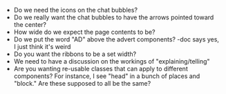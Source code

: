 * Do we need the icons on the chat bubbles?
* Do we really want the chat bubbles to have the arrows pointed toward the center?
* How wide do we expect the page contents to be?
* Do we put the word "AD" above the advert components? -doc says yes, I just think it's weird
* Do you want the ribbons to be a set width?
* We need to have a discussion on the workings of "explaining/telling"
* Are you wanting re-usable classes that can apply to different components? For instance, I see "head" in a bunch of places and "block." Are these supposed to all be the same?